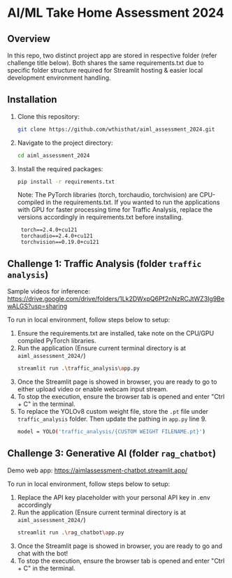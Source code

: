 # AI/ML Take Home Assessment 2024

## Overview
In this repo, two distinct project app are stored in respective folder (refer challenge title below). Both shares the same requirements.txt due to specific folder structure required for Streamlit hosting & easier local development environment handling.

## Installation

1. Clone this repository:

   ```bash
   git clone https://github.com/wthisthat/aiml_assessment_2024.git

2. Navigate to the project directory:
   ```bash
   cd aiml_assessment_2024

3. Install the required packages:
   ```bash
   pip install -r requirements.txt
   ```
   Note: The PyTorch libraries (torch, torchaudio, torchvision) are CPU-compiled in the requirements.txt. If you wanted to run the applications with GPU for faster processing time for Traffic Analysis, replace the versions accordingly in requirements.txt before installing.
   ```
    torch==2.4.0+cu121
    torchaudio==2.4.0+cu121
    torchvision==0.19.0+cu121
   ```
   
## Challenge 1: Traffic Analysis (folder `traffic analysis`)
Sample videos for inference: https://drive.google.com/drive/folders/1Lk2DWxpQ6Pf2nNzRCJtWZ3Ig9BewALGS?usp=sharing

To run in local environment, follow steps below to setup:
1. Ensure the requirements.txt are installed, take note on the CPU/GPU compiled PyTorch libraries.
2. Run the application (Ensure current terminal directory is at `aiml_assessment_2024/`)
   ```bash
   streamlit run .\traffic_analysis\app.py
3. Once the Streamlit page is showed in browser, you are ready to go to either upload video or enable webcam input stream.
4. To stop the execution, ensure the browser tab is opened and enter "Ctrl + C" in the terminal.
5. To replace the YOLOv8 custom weight file, store the `.pt` file under `traffic_analysis` folder. Then update the pathing in `app.py` line 9.
   ```bash
   model = YOLO('traffic_analysis/{CUSTOM WEIGHT FILENAME.pt}')
   ```

## Challenge 3: Generative AI (folder `rag_chatbot`)
Demo web app: https://aimlassessment-chatbot.streamlit.app/

To run in local environment, follow steps below to setup:
1. Replace the API key placeholder with your personal API key in .env accordingly
2. Run the application (Ensure current terminal directory is at `aiml_assessment_2024/`)
   ```bash
   streamlit run .\rag_chatbot\app.py
3. Once the Streamlit page is showed in browser, you are ready to go and chat with the bot!
4. To stop the execution, ensure the browser tab is opened and enter "Ctrl + C" in the terminal.

